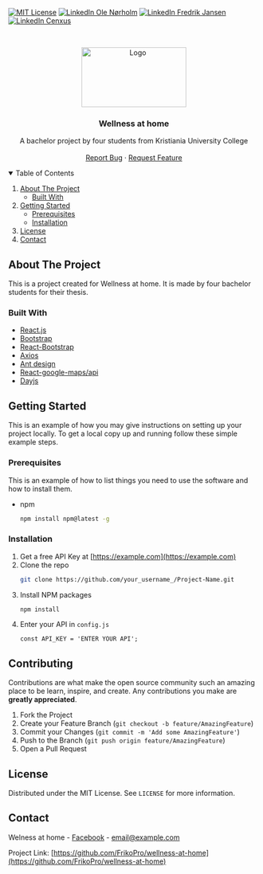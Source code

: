 [![MIT License][license-shield]][license-url]
[![LinkedIn Ole Nørholm][linkedin-shield]][linkedin-url1]
[![LinkedIn Fredrik Jansen][linkedin-shield]][linkedin-url2]
[![LinkedIn Cenxus][linkedin-shield]][linkedin-url3]

<!-- PROJECT LOGO -->
<br />
<p align="center">
  <a href="www.wellnessathome.no">
    <img src="https://i.imgur.com/gwG3Gb2.png" alt="Logo" width="210" height="120">
  </a>

  <h3 align="center">Wellness at home</h3>

  <p align="center">
    A bachelor project by four students from Kristiania University College
    <br />
    <br />
    <a href="https://github.com/FrikoPro/wellness-at-home/issues">Report Bug</a>
    ·
    <a href="https://github.com/FrikoPro/wellness-at-home/issues">Request Feature</a>
  </p>
</p>

<!-- TABLE OF CONTENTS -->
<details open="open">
  <summary>Table of Contents</summary>
  <ol>
    <li>
      <a href="#about-the-project">About The Project</a>
      <ul>
        <li><a href="#built-with">Built With</a></li>
      </ul>
    </li>
    <li>
      <a href="#getting-started">Getting Started</a>
      <ul>
        <li><a href="#prerequisites">Prerequisites</a></li>
        <li><a href="#installation">Installation</a></li>
      </ul>
    </li>
    <li><a href="#license">License</a></li>
    <li><a href="#contact">Contact</a></li>
  </ol>
</details>

<!-- ABOUT THE PROJECT -->
## About The Project
This is a project created for Wellness at home. It is made by four bachelor students for their thesis.

### Built With
* [React.js](https://reactjs.org/)
* [Bootstrap](https://getbootstrap.com)
* [React-Bootstrap](https://react-bootstrap.github.io/)
* [Axios](https://github.com/axios/axios)
* [Ant design](https://ant.design/)
* [React-google-maps/api](https://react-google-maps-api-docs.netlify.app/)
* [Dayjs](https://day.js.org/)

<!-- GETTING STARTED -->
## Getting Started
This is an example of how you may give instructions on setting up your project locally.
To get a local copy up and running follow these simple example steps.

### Prerequisites

This is an example of how to list things you need to use the software and how to install them.
* npm
  ```sh
  npm install npm@latest -g
  ```

### Installation

1. Get a free API Key at [https://example.com](https://example.com)
2. Clone the repo
   ```sh
   git clone https://github.com/your_username_/Project-Name.git
   ```
3. Install NPM packages
   ```sh
   npm install
   ```
4. Enter your API in `config.js`
   ```JS
   const API_KEY = 'ENTER YOUR API';
   ```

<!-- CONTRIBUTING -->
## Contributing

Contributions are what make the open source community such an amazing place to be learn, inspire, and create. Any contributions you make are **greatly appreciated**.

1. Fork the Project
2. Create your Feature Branch (`git checkout -b feature/AmazingFeature`)
3. Commit your Changes (`git commit -m 'Add some AmazingFeature'`)
4. Push to the Branch (`git push origin feature/AmazingFeature`)
5. Open a Pull Request

<!-- LICENSE -->
## License

Distributed under the MIT License. See `LICENSE` for more information.

<!-- CONTACT -->
## Contact

Welness at home - [Facebook](https://www.facebook.com/wellnessathome.no) - email@example.com

Project Link: [https://github.com/FrikoPro/wellness-at-home](https://github.com/FrikoPro/wellness-at-home)

<!-- MARKDOWN LINKS & IMAGES -->
<!-- https://www.markdownguide.org/basic-syntax/#reference-style-links -->

[issues-shield]: https://img.shields.io/github/issues/othneildrew/Best-README-Template.svg?style=for-the-badge
[issues-url]: https://github.com/othneildrew/Best-README-Template/issues
[license-shield]: https://img.shields.io/github/license/othneildrew/Best-README-Template.svg?style=for-the-badge
[license-url]: https://github.com/othneildrew/Best-README-Template/blob/master/LICENSE.txt
[linkedin-shield]: https://img.shields.io/badge/-LinkedIn-black.svg?style=for-the-badge&logo=linkedin&colorB=555
[linkedin-url1]: https://www.linkedin.com/in/ole-edvard-n%C3%B8rholm-328326107/
[linkedin-url2]: https://www.linkedin.com/in/fredrik-jansen-33066b172/
[linkedin-url3]: https://linkedin.com